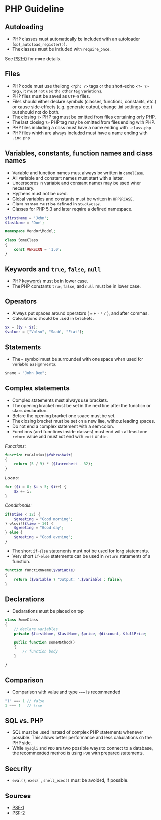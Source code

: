# PHP Guideline

## Autoloading

* PHP classes must automatically be included with an autoloader (`spl_autoload_register()`).
* The classes must be included with `require_once`.

See [PSR-0](https://www.php-fig.org/psr/psr-0/) for more details.


## Files

* PHP code must use the long `<?php ?>` tags or the short-echo `<?= ?>` tags; it must not use the other tag variations.
* PHP files must be saved as `UTF-8` files.
* Files should either declare symbols (classes, functions, constants, etc.) or cause side-effects (e.g. generate output, change .ini settings, etc.) but should not do both.
* The closing `?>` PHP tag must be omitted from files containing only PHP.
* The last closing `?>` PHP tag may be omitted from files ending with PHP.
* PHP files including a class must have a name ending with `.class.php`
* PHP files which are always included must have a name ending with `.inc.php`



## Variables, constants, function names and class names

* Variable and function names must always be written in `camelCase`.
* All variable and constant names must start with a letter.
* Underscores in variable and constant names may be used when necessary.
* Hyphens must not be used.
* Global variables and constants must be written in `UPPERCASE`.
* Class names must be defined in `StudlyCaps`.
* Classes for PHP 5.3 and later require a defined namespace.


```php
$firstName = 'John';
$lastName = 'Doe';
```

```php
namespace Vendor\Model;

class SomeClass 
{
    const VERSION = '1.0';
}
```

## Keywords and `true`, `false`, `null`

* PHP [keywords](http://php.net/manual/en/reserved.keywords.php) must be in lower case.
* The PHP constants `true`, `false`, and `null` must be in lower case.



## Operators

* Always put spaces around operators ( `=` `+` `-` `*` `/` ), and after commas.
* Calculations should be used in brackets.

```php
$x = ($y + $z);
$values = ["Volvo", "Saab", "Fiat"];
```


## Statements

* The `=` symbol must be surrounded with one space when used for variable assignments:

```javascript
$name = "John Doe";
```


## Complex statements

* Complex statements must always use brackets.
* The opening bracket must be set in the next line after the function or class declaration.
* Before the opening bracket one space must be set.
* The closing bracket must be set on a new line, without leading spaces.
* Do not end a complex statement with a semicolon.
* Functions (and functions inside classes) must end with at least one `return` value and must not end with `exit` or `die`.

*Functions:*
```php
function toCelsius($fahrenheit) 
{
    return (5 / 9) * ($fahrenheit - 32);
}
```

*Loops:*
```php
for ($i = 0; $i < 5; $i++) {
    $x += i;
}
```


*Conditionals:*
```php
if($time < 12) {
    $greeting = "Good morning";
} elseif($time < 16) {
    $greeting = "Good day";
} else {
    $greeting = "Good evening";
}
```

* The short `if`-`else` statements must not be used for long statements.
* Very short `if`-`else` statements can be used in `return` statements of a function.

```php
function functionName($variable) 
{
    return ($variable ? "Output: ".$variable : false);
}
```


## Declarations

* Declarations must be placed on top

```php
class SomeClass 
{
    // declare variables
    private $firstName, $lastName, $price, $discount, $fullPrice;

    public function someMethod() 
    {
        // function body
    }

}
```


## Comparison

* Comparison with value and type `===` is recommended.

```php
"1" === 1 // false
1 === 1   // true
```


## SQL vs. PHP

* SQL must be used instead of complex PHP statements whenever possible. This allows better performance and less calculations on the PHP side.
* While `mysqli` and `PDO` are two possible ways to connect to a database, the recommended method is using `PDO` with prepared statements.


## Security

* `eval()`, `exec()`, `shell_exec()` must be avoided, if possible.


## Sources

* [PSR-1](https://www.php-fig.org/psr/psr-1/)
* [PSR-2](http://www.php-fig.org/psr/psr-2/)


